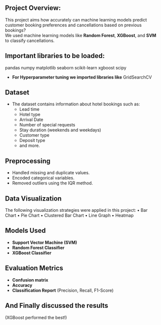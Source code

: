 
## Project Overview:
This project aims how accurately can machine learning models predict customer booking preferences and cancellations based on previous bookings?  
We used machine learning models like **Random Forest**, **XGBoost**, and **SVM** to classify cancellations.


## Important libraries to be loaded:

pandas
numpy
matplotlib
seaborn
scikit-learn
xgboost
scipy
- **For Hyperparameter tuning we imported libraries like**
GridSearchCV


## Dataset
- The dataset contains information about hotel bookings such as:
  - Lead time
  - Hotel type
  - Arrival Date 
  - Number of special requests
  - Stay duration (weekends and weekdays)
  - Customer type
  - Deposit type
  - and more.

## Preprocessing
- Handled missing and duplicate values.
- Encoded categorical variables.
- Removed outliers using the IQR method.

## Data Visualization
The following visualization strategies were applied in this project:
•	Bar Chart 
•	Pie Chart
•	Clustered Bar Chart
•	Line Graph
•	Heatmap

## Models Used
- **Support Vector Machine (SVM)**
- **Random Forest Classifier**
- **XGBoost Classifier**

## Evaluation Metrics
- **Confusion matrix**
- **Accuracy**
- **Classification Report** (Precision, Recall, F1-Score)

##  And Finally discussed the results

(XGBoost performed the best!)


